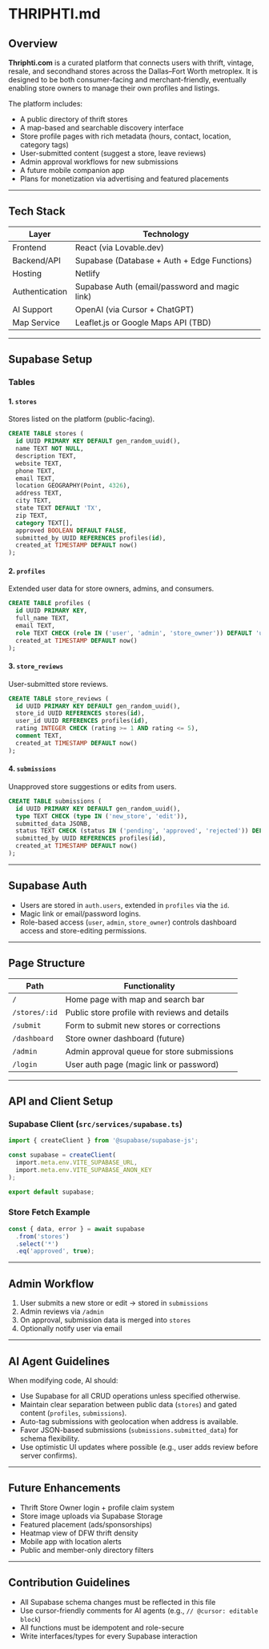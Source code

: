 # THRIPHTI.md

## Overview

**Thriphti.com** is a curated platform that connects users with thrift, vintage, resale, and secondhand stores across the Dallas–Fort Worth metroplex. It is designed to be both consumer-facing and merchant-friendly, eventually enabling store owners to manage their own profiles and listings.

The platform includes:

* A public directory of thrift stores
* A map-based and searchable discovery interface
* Store profile pages with rich metadata (hours, contact, location, category tags)
* User-submitted content (suggest a store, leave reviews)
* Admin approval workflows for new submissions
* A future mobile companion app
* Plans for monetization via advertising and featured placements

---

## Tech Stack

| Layer          | Technology                                    |
| -------------- | --------------------------------------------- |
| Frontend       | React (via Lovable.dev)                       |
| Backend/API    | Supabase (Database + Auth + Edge Functions)   |
| Hosting        | Netlify                                       |
| Authentication | Supabase Auth (email/password and magic link) |
| AI Support     | OpenAI (via Cursor + ChatGPT)                 |
| Map Service    | Leaflet.js or Google Maps API (TBD)           |

---

## Supabase Setup

### Tables

#### 1. `stores`

Stores listed on the platform (public-facing).

```sql
CREATE TABLE stores (
  id UUID PRIMARY KEY DEFAULT gen_random_uuid(),
  name TEXT NOT NULL,
  description TEXT,
  website TEXT,
  phone TEXT,
  email TEXT,
  location GEOGRAPHY(Point, 4326),
  address TEXT,
  city TEXT,
  state TEXT DEFAULT 'TX',
  zip TEXT,
  category TEXT[],
  approved BOOLEAN DEFAULT FALSE,
  submitted_by UUID REFERENCES profiles(id),
  created_at TIMESTAMP DEFAULT now()
);
```

#### 2. `profiles`

Extended user data for store owners, admins, and consumers.

```sql
CREATE TABLE profiles (
  id UUID PRIMARY KEY,
  full_name TEXT,
  email TEXT,
  role TEXT CHECK (role IN ('user', 'admin', 'store_owner')) DEFAULT 'user',
  created_at TIMESTAMP DEFAULT now()
);
```

#### 3. `store_reviews`

User-submitted store reviews.

```sql
CREATE TABLE store_reviews (
  id UUID PRIMARY KEY DEFAULT gen_random_uuid(),
  store_id UUID REFERENCES stores(id),
  user_id UUID REFERENCES profiles(id),
  rating INTEGER CHECK (rating >= 1 AND rating <= 5),
  comment TEXT,
  created_at TIMESTAMP DEFAULT now()
);
```

#### 4. `submissions`

Unapproved store suggestions or edits from users.

```sql
CREATE TABLE submissions (
  id UUID PRIMARY KEY DEFAULT gen_random_uuid(),
  type TEXT CHECK (type IN ('new_store', 'edit')),
  submitted_data JSONB,
  status TEXT CHECK (status IN ('pending', 'approved', 'rejected')) DEFAULT 'pending',
  submitted_by UUID REFERENCES profiles(id),
  created_at TIMESTAMP DEFAULT now()
);
```

---

## Supabase Auth

* Users are stored in `auth.users`, extended in `profiles` via the `id`.
* Magic link or email/password logins.
* Role-based access (`user`, `admin`, `store_owner`) controls dashboard access and store-editing permissions.

---

## Page Structure

| Path          | Functionality                                 |
| ------------- | --------------------------------------------- |
| `/`           | Home page with map and search bar             |
| `/stores/:id` | Public store profile with reviews and details |
| `/submit`     | Form to submit new stores or corrections      |
| `/dashboard`  | Store owner dashboard (future)                |
| `/admin`      | Admin approval queue for store submissions    |
| `/login`      | User auth page (magic link or password)       |

---

## API and Client Setup

### Supabase Client (`src/services/supabase.ts`)

```ts
import { createClient } from '@supabase/supabase-js';

const supabase = createClient(
  import.meta.env.VITE_SUPABASE_URL,
  import.meta.env.VITE_SUPABASE_ANON_KEY
);

export default supabase;
```

### Store Fetch Example

```ts
const { data, error } = await supabase
  .from('stores')
  .select('*')
  .eq('approved', true);
```

---

## Admin Workflow

1. User submits a new store or edit → stored in `submissions`
2. Admin reviews via `/admin`
3. On approval, submission data is merged into `stores`
4. Optionally notify user via email

---

## AI Agent Guidelines

When modifying code, AI should:

* Use Supabase for all CRUD operations unless specified otherwise.
* Maintain clear separation between public data (`stores`) and gated content (`profiles`, `submissions`).
* Auto-tag submissions with geolocation when address is available.
* Favor JSON-based submissions (`submissions.submitted_data`) for schema flexibility.
* Use optimistic UI updates where possible (e.g., user adds review before server confirms).

---

## Future Enhancements

* Thrift Store Owner login + profile claim system
* Store image uploads via Supabase Storage
* Featured placement (ads/sponsorships)
* Heatmap view of DFW thrift density
* Mobile app with location alerts
* Public and member-only directory filters

---

## Contribution Guidelines

* All Supabase schema changes must be reflected in this file
* Use cursor-friendly comments for AI agents (e.g., `// @cursor: editable block`)
* All functions must be idempotent and role-secure
* Write interfaces/types for every Supabase interaction
